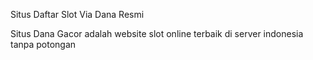 Situs Daftar Slot Via Dana Resmi

Situs Dana Gacor adalah website slot online terbaik di server indonesia tanpa potongan
